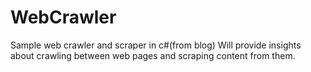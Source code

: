 # WebCrawler
Sample web crawler and scraper in c#(from blog) 
Will provide insights about crawling between web pages and scraping content from them.
